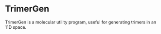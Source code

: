 # TrimerGen
TrimerGen is a molecular utility program, useful for generating trimers in an 11D space.

